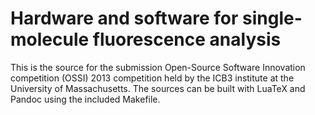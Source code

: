 # Hardware and software for single-molecule fluorescence analysis

This is the source for the submission Open-Source Software Innovation
competition (OSSI) 2013 competition held by the ICB3 institute at the
University of Massachusetts. The sources can be built with LuaTeX and
Pandoc using the included Makefile.
